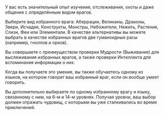 У вас есть значительный опыт изучения, отслеживания, охоты и даже общения с определённым видом врагов.

Выберите вид избранного врага: Аберрации, Великаны, Драконы, Звери, Исчадия, Конструкты, Монстры, Небожители, Нежить, Растения, Слизи, Феи или Элементали. В качестве альтернативы вы можете выбрать в качестве избранных врагов две гуманоидные расы (например, гноллов и орков).

Вы совершаете с преимуществом проверки Мудрости (Выживание) для выслеживания избранных врагов, а также проверки Интеллекта для вспоминания информации о них.

Когда вы получаете это умение, вы также обучаетесь одному из языков, на котором говорит ваш избранный враг, если он вообще умеет говорить.

Вы дополнительно выбираете по одному избранному врагу и языку, связанному с ним, на 6-м и 14-м уровнях. Получая уровни, ваш выбор должен отражать чудовищ, с которыми вы уже сталкивались во время приключений.
